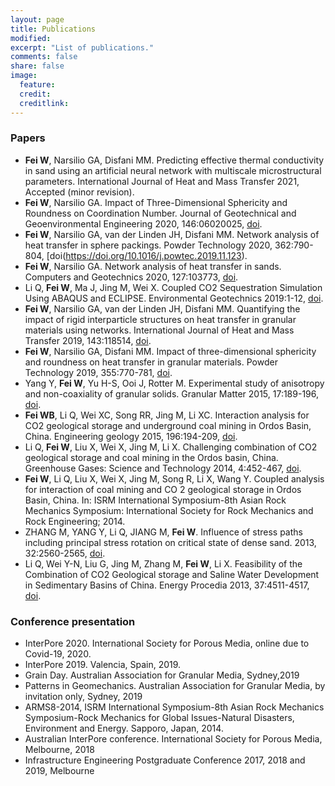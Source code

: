 ```yaml
---
layout: page
title: Publications
modified: 
excerpt: "List of publications."
comments: false
share: false
image:
  feature: 
  credit: 
  creditlink: 
---
```


### Papers
- **Fei W**, Narsilio GA, Disfani MM. Predicting effective thermal conductivity in sand using an artificial neural network with multiscale microstructural parameters. International Journal of Heat and Mass Transfer 2021, Accepted (minor revision).
- **Fei W**, Narsilio GA. Impact of Three-Dimensional Sphericity and Roundness on Coordination Number. Journal of Geotechnical and Geoenvironmental Engineering 2020, 146:06020025, [doi](https://doi.org/10.1061/(ASCE)GT.1943-5606.0002389).
- **Fei W**, Narsilio GA, van der Linden JH, Disfani MM. Network analysis of heat transfer in sphere packings. Powder Technology 2020, 362:790-804, [doi(https://doi.org/10.1016/j.powtec.2019.11.123).
- **Fei W**, Narsilio GA. Network analysis of heat transfer in sands. Computers and Geotechnics 2020, 127:103773, [doi](:https://doi.org/10.1016/j.compgeo.2020.103773).
- Li Q, **Fei W**, Ma J, Jing M, Wei X. Coupled CO2 Sequestration Simulation Using ABAQUS and ECLIPSE. Environmental Geotechnics 2019:1-12, [doi](https://www.icevirtuallibrary.com/doi/abs/10.1680/jenge.18.00036).
- **Fei W**, Narsilio GA, van der Linden JH, Disfani MM. Quantifying the impact of rigid interparticle structures on heat transfer in granular materials using networks. International Journal of Heat and Mass Transfer 2019, 143:118514, [doi](https://doi.org/10.1016/j.ijheatmasstransfer.2019.118514).
- **Fei W**, Narsilio GA, Disfani MM. Impact of three-dimensional sphericity and roundness on heat transfer in granular materials. Powder Technology 2019, 355:770-781, [doi](https://doi.org/10.1016/j.powtec.2019.07.094).
- Yang Y, **Fei W**, Yu H-S, Ooi J, Rotter M. Experimental study of anisotropy and non-coaxiality of granular solids. Granular Matter 2015, 17:189-196, [doi](https://doi.org/10.1007/s10035-015-0551-7).
- **Fei WB**, Li Q, Wei XC, Song RR, Jing M, Li XC. Interaction analysis for CO2 geological storage and underground coal mining in Ordos Basin, China. Engineering geology 2015, 196:194-209, [doi](https://doi.org/10.1016/j.enggeo.2015.07.017).
- Li Q, **Fei W**, Liu X, Wei X, Jing M, Li X. Challenging combination of CO2 geological storage and coal mining in the Ordos basin, China. Greenhouse Gases: Science and Technology 2014, 4:452-467, [doi](https://doi.org/10.1002/ghg.1408).
- **Fei W**, Li Q, Liu X, Wei X, Jing M, Song R, Li X, Wang Y. Coupled analysis for interaction of coal mining and CO 2 geological storage in Ordos Basin, China. In: ISRM International Symposium-8th Asian Rock Mechanics Symposium: International Society for Rock Mechanics and Rock Engineering; 2014.
- ZHANG M, YANG Y, Li Q, JIANG M, **Fei W**. Influence of stress paths including principal stress rotation on critical state of dense sand. 2013, 32:2560-2565, [doi](http://www.rockmech.org/EN/abstract/abstract28332.shtml).
- Li Q, Wei Y-N, Liu G, Jing M, Zhang M, **Fei W**, Li X. Feasibility of the Combination of CO2 Geological storage and Saline Water Development in Sedimentary Basins of China. Energy Procedia 2013, 37:4511-4517, [doi](https://doi.org/10.1016/j.egypro.2013.06.357).

### Conference presentation
- InterPore 2020. International Society for Porous Media, online due to Covid-19, 2020.
- InterPore 2019. Valencia, Spain, 2019.
- Grain Day. Australian Association for Granular Media, Sydney,2019
- Patterns in Geomechanics. Australian Association for Granular Media, by invitation only, Sydney, 2019
- ARMS8-2014, ISRM International Symposium-8th Asian Rock Mechanics Symposium-Rock Mechanics for Global Issues-Natural Disasters, Environment and Energy. Sapporo, Japan, 2014.
- Australian InterPore conference. International Society for Porous Media, Melbourne, 2018
- Infrastructure Engineering Postgraduate Conference 2017, 2018 and 2019, Melbourne

